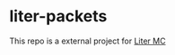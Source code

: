 
# liter-packets

This repo is a external project for [Liter MC](https://github.com/kmcsr/go-liter)
